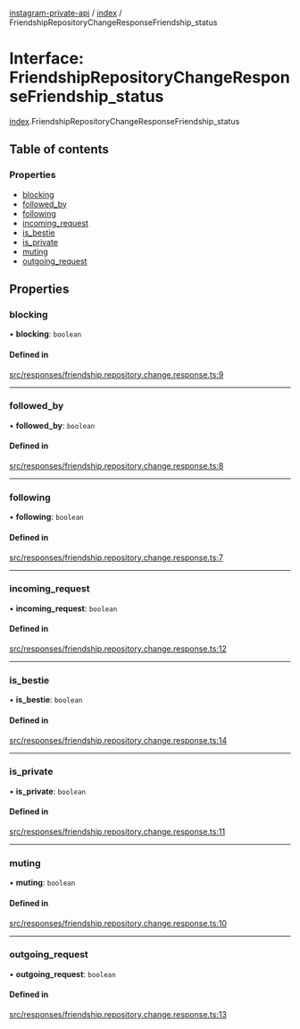 [instagram-private-api](../../README.md) / [index](../../modules/index.md) / FriendshipRepositoryChangeResponseFriendship_status

# Interface: FriendshipRepositoryChangeResponseFriendship\_status

[index](../../modules/index.md).FriendshipRepositoryChangeResponseFriendship_status

## Table of contents

### Properties

- [blocking](FriendshipRepositoryChangeResponseFriendship_status.md#blocking)
- [followed\_by](FriendshipRepositoryChangeResponseFriendship_status.md#followed_by)
- [following](FriendshipRepositoryChangeResponseFriendship_status.md#following)
- [incoming\_request](FriendshipRepositoryChangeResponseFriendship_status.md#incoming_request)
- [is\_bestie](FriendshipRepositoryChangeResponseFriendship_status.md#is_bestie)
- [is\_private](FriendshipRepositoryChangeResponseFriendship_status.md#is_private)
- [muting](FriendshipRepositoryChangeResponseFriendship_status.md#muting)
- [outgoing\_request](FriendshipRepositoryChangeResponseFriendship_status.md#outgoing_request)

## Properties

### blocking

• **blocking**: `boolean`

#### Defined in

[src/responses/friendship.repository.change.response.ts:9](https://github.com/Nerixyz/instagram-private-api/blob/0e0721c/src/responses/friendship.repository.change.response.ts#L9)

___

### followed\_by

• **followed\_by**: `boolean`

#### Defined in

[src/responses/friendship.repository.change.response.ts:8](https://github.com/Nerixyz/instagram-private-api/blob/0e0721c/src/responses/friendship.repository.change.response.ts#L8)

___

### following

• **following**: `boolean`

#### Defined in

[src/responses/friendship.repository.change.response.ts:7](https://github.com/Nerixyz/instagram-private-api/blob/0e0721c/src/responses/friendship.repository.change.response.ts#L7)

___

### incoming\_request

• **incoming\_request**: `boolean`

#### Defined in

[src/responses/friendship.repository.change.response.ts:12](https://github.com/Nerixyz/instagram-private-api/blob/0e0721c/src/responses/friendship.repository.change.response.ts#L12)

___

### is\_bestie

• **is\_bestie**: `boolean`

#### Defined in

[src/responses/friendship.repository.change.response.ts:14](https://github.com/Nerixyz/instagram-private-api/blob/0e0721c/src/responses/friendship.repository.change.response.ts#L14)

___

### is\_private

• **is\_private**: `boolean`

#### Defined in

[src/responses/friendship.repository.change.response.ts:11](https://github.com/Nerixyz/instagram-private-api/blob/0e0721c/src/responses/friendship.repository.change.response.ts#L11)

___

### muting

• **muting**: `boolean`

#### Defined in

[src/responses/friendship.repository.change.response.ts:10](https://github.com/Nerixyz/instagram-private-api/blob/0e0721c/src/responses/friendship.repository.change.response.ts#L10)

___

### outgoing\_request

• **outgoing\_request**: `boolean`

#### Defined in

[src/responses/friendship.repository.change.response.ts:13](https://github.com/Nerixyz/instagram-private-api/blob/0e0721c/src/responses/friendship.repository.change.response.ts#L13)
